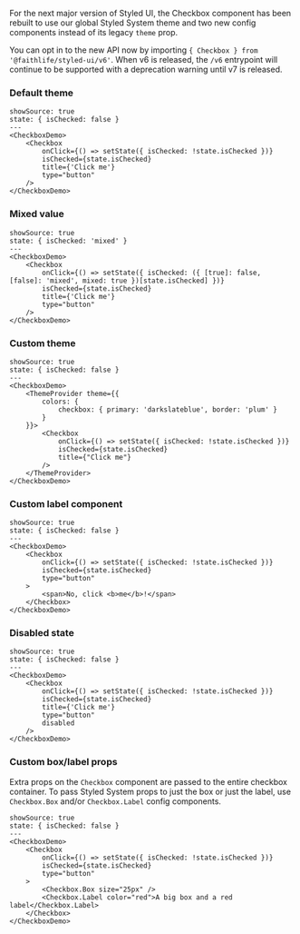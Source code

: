 For the next major version of Styled UI, the Checkbox component has been rebuilt to use our global Styled System theme and two new config components instead of its legacy `theme` prop.

You can opt in to the new API now by importing `{ Checkbox } from '@faithlife/styled-ui/v6'`. When v6 is released, the `/v6` entrypoint will continue to be supported with a deprecation warning until v7 is released.

### Default theme

```react
showSource: true
state: { isChecked: false }
---
<CheckboxDemo>
	<Checkbox
		onClick={() => setState({ isChecked: !state.isChecked })}
		isChecked={state.isChecked}
		title={'Click me'}
		type="button"
	/>
</CheckboxDemo>
```

### Mixed value

```react
showSource: true
state: { isChecked: 'mixed' }
---
<CheckboxDemo>
	<Checkbox
		onClick={() => setState({ isChecked: ({ [true]: false, [false]: 'mixed', mixed: true })[state.isChecked] })}
		isChecked={state.isChecked}
		title={'Click me'}
		type="button"
	/>
</CheckboxDemo>
```

### Custom theme

```react
showSource: true
state: { isChecked: false }
---
<CheckboxDemo>
	<ThemeProvider theme={{
		colors: {
			checkbox: { primary: 'darkslateblue', border: 'plum' }
		}
	}}>
		<Checkbox
			onClick={() => setState({ isChecked: !state.isChecked })}
			isChecked={state.isChecked}
			title={"Click me"}
		/>
	</ThemeProvider>
</CheckboxDemo>
```

### Custom label component

```react
showSource: true
state: { isChecked: false }
---
<CheckboxDemo>
	<Checkbox
		onClick={() => setState({ isChecked: !state.isChecked })}
		isChecked={state.isChecked}
		type="button"
	>
		<span>No, click <b>me</b>!</span>
	</Checkbox>
</CheckboxDemo>
```

### Disabled state

```react
showSource: true
state: { isChecked: false }
---
<CheckboxDemo>
	<Checkbox
		onClick={() => setState({ isChecked: !state.isChecked })}
		isChecked={state.isChecked}
		title={'Click me'}
		type="button"
		disabled
	/>
</CheckboxDemo>
```

### Custom box/label props

Extra props on the `Checkbox` component are passed to the entire checkbox container. To pass Styled System props to just the box or just the label, use `Checkbox.Box` and/or `Checkbox.Label` config components.

```react
showSource: true
state: { isChecked: false }
---
<CheckboxDemo>
	<Checkbox
		onClick={() => setState({ isChecked: !state.isChecked })}
		isChecked={state.isChecked}
		type="button"
	>
		<Checkbox.Box size="25px" />
		<Checkbox.Label color="red">A big box and a red label</Checkbox.Label>
	</Checkbox>
</CheckboxDemo>
```
